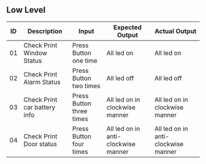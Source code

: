 ## Low Level
| ID |       Description          |         Input          |          Expected Output          | Actual Output                  |
|----|----------------------------|------------------------|-----------------------------------|-------------------------------|
| 01 | Check Print Window Status  |Press Button one time   |    All led on                     |  All led on                         |
| 02 |Check Print Alarm Status    |Press Button two times  |       All led off                 |  All led off                        |
| 03 |Check Print car battery info|Press Button three times|   All led on in clockwise manner  |All led on in clockwise manner     |
| 04 |    Check Print Door status |Press Button four times |All led on in anti-clockwise manner|All led on in anti-clockwise manner|
